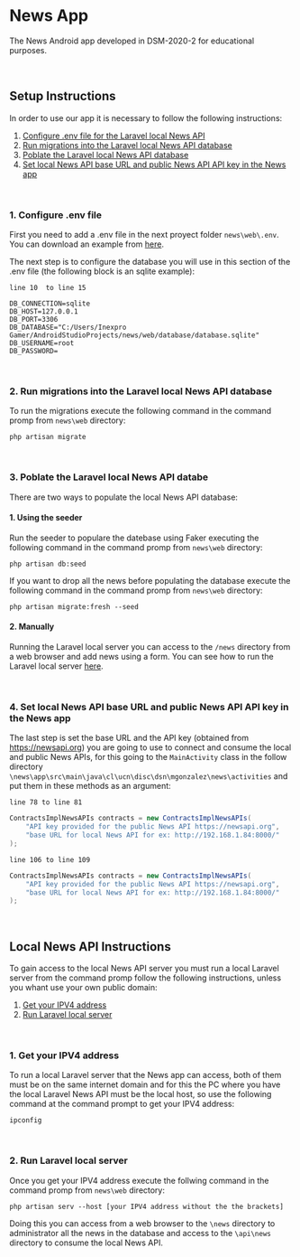 # News App
The News Android app developed in DSM-2020-2 for educational purposes.

&nbsp;

## Setup Instructions 
In order to use our app it is necessary to follow the following instructions:

1. [Configure .env file for the Laravel local News API](https://github.com/Matthew-Gonzalez/news#1-configure-env-file)
2. [Run migrations into the Laravel local News API database](https://github.com/Matthew-Gonzalez/news#2-run-migrations-into-the-laravel-local-news-api-database)
3. [Poblate the Laravel local News API database](https://github.com/Matthew-Gonzalez/news#3-poblate-the-laravel-local-news-api-databe)
4. [Set local News API base URL and public News API API key in the News app](https://github.com/Matthew-Gonzalez/news#4-set-local-news-api-base-url-and-public-news-api-api-key-in-the-news-app)

&nbsp;

### 1. Configure .env file
First you need to add a .env file in the next proyect folder `news\web\.env`. You can download an example from [here](https://github.com/laravel/laravel/blob/8.x/.env.example).

The next step is to configure the database you will use in this section of the .env file (the following block is an sqlite example):

`line 10  to line 15`

```env
DB_CONNECTION=sqlite
DB_HOST=127.0.0.1
DB_PORT=3306
DB_DATABASE="C:/Users/Inexpro Gamer/AndroidStudioProjects/news/web/database/database.sqlite"
DB_USERNAME=root
DB_PASSWORD=
```

&nbsp;

### 2. Run migrations into the Laravel local News API database
To run the migrations execute the following command in the command promp from `news\web` directory:

`php artisan migrate`

&nbsp;

### 3. Poblate the Laravel local News API databe
There are two ways to populate the local News API database:

#### 1. Using the seeder
Run the seeder to populare the datebase using Faker executing the following command in the command promp from `news\web` directory:

`php artisan db:seed`

If you want to drop all the news before populating the database execute the following command in the command promp from `news\web` directory:

`php artisan migrate:fresh --seed`

#### 2. Manually
Running the Laravel local server you can access to the `/news` directory from a web browser and add news using a form. You can see how to run the Laravel local server [here](https://github.com/Matthew-Gonzalez/news#local-news-api-instructions).

&nbsp;

### 4. Set local News API base URL and public News API API key in the News app
The last step is set the base URL and the API key (obtained from https://newsapi.org) you are going to use to connect and consume the local and public News APIs, for this going to the `MainActivity` class in the follow directory `\news\app\src\main\java\cl\ucn\disc\dsn\mgonzalez\news\activities` and put them in these methods as an argument:

`line 78 to line 81`

```java
ContractsImplNewsAPIs contracts = new ContractsImplNewsAPIs(
    "API key provided for the public News API https://newsapi.org",
    "base URL for local News API for ex: http://192.168.1.84:8000/"
);
```

`line 106 to line 109`

```java
ContractsImplNewsAPIs contracts = new ContractsImplNewsAPIs(
    "API key provided for the public News API https://newsapi.org",
    "base URL for local News API for ex: http://192.168.1.84:8000/"
);
```

&nbsp;

## Local News API Instructions
To gain access to the local News API server you must run a local Laravel server from the command promp follow the following instructions, unless you whant use your own public domain:

1. [Get your IPV4 address](https://github.com/Matthew-Gonzalez/news#1-get-your-ipv4-address)
2. [Run Laravel local server](https://github.com/Matthew-Gonzalez/news#2-run-laravel-local-server)

&nbsp;

### 1. Get your IPV4 address
To run a local Laravel server that the News app can access, both of them must be on the same internet domain and for this the PC where you have the local Laravel News API must be the local host, so use the following command at the command prompt to get your IPV4 address:

`ipconfig`

&nbsp;

### 2. Run Laravel local server
Once you get your IPV4 address execute the follwing command in the command promp from `news\web` directory:

`php artisan serv --host [your IPV4 address without the the brackets]`

Doing this you can access from a web browser to the `\news` directory to administrator all the news in the database and access to the `\api\news` directory to consume the local News API.
